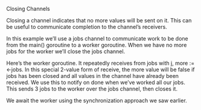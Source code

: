 Closing Channels

Closing a channel indicates that no more values will be sent on it. This can be useful to communicate completion to the channel’s receivers.
	
In this example we’ll use a jobs channel to communicate work to be done from the main() goroutine to a worker goroutine. When we have no more jobs for the worker we’ll close the jobs channel.
	

Here’s the worker goroutine. It repeatedly receives from jobs with j, more := <-jobs. In this special 2-value form of receive, the more value will be false if jobs has been closed and all values in the channel have already been received. We use this to notify on done when we’ve worked all our jobs.
This sends 3 jobs to the worker over the jobs channel, then closes it.
	

We await the worker using the synchronization approach we saw earlier.
	
